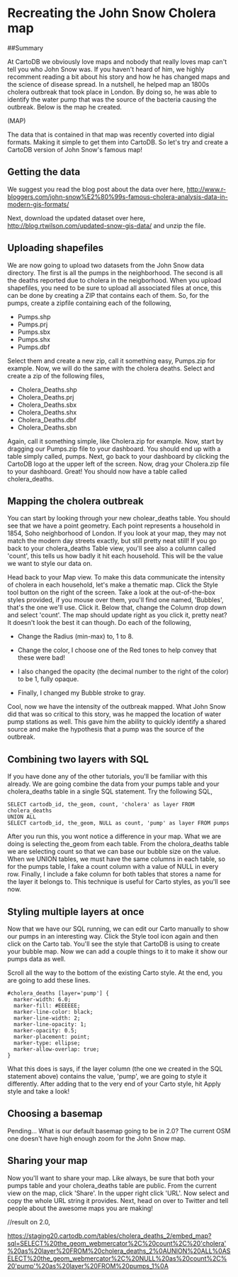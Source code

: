 Recreating the John Snow Cholera map
== 

##Summary

At CartoDB we obviously love maps and nobody that really loves map can't tell you who John Snow was. If you haven't heard of him, we highly recomment reading a bit about his story and how he has changed maps and the science of disease spread. In a nutshell, he helped map an 1800s cholera outbreak that took place in London. By doing so, he was able to identify the water pump that was the source of the bacteria causing the outbreak. Below is the map he created.

(MAP)

The data that is contained in that map was recently coverted into digial formats. Making it simple to get them into CartoDB. So let's try and create a CartoDB version of John Snow's famous map!

## Getting the data

We suggest you read the blog post about the data over here, http://www.r-bloggers.com/john-snow%E2%80%99s-famous-cholera-analysis-data-in-modern-gis-formats/

Next, download the updated dataset over here, http://blog.rtwilson.com/updated-snow-gis-data/ and unzip the file.

## Uploading shapefiles

We are now going to upload two datasets from the John Snow data directory. The first is all the pumps in the neighborhood. The second is all the deaths reported due to cholera in the neigborhood. When you upload shapefiles, you need to be sure to upload all associated files at once, this can be done by creating a ZIP that contains each of them. So, for the pumps, create a zipfile containing each of the following,

 - Pumps.shp
 - Pumps.prj
 - Pumps.sbx
 - Pumps.shx
 - Pumps.dbf

Select them and create a new zip, call it something easy, Pumps.zip for example. Now, we will do the same with the cholera deaths. Select and create a zip of the following files,

 - Cholera_Deaths.shp
 - Cholera_Deaths.prj
 - Cholera_Deaths.sbx
 - Cholera_Deaths.shx
 - Cholera_Deaths.dbf
 - Cholera_Deaths.sbn

 Again, call it something simple, like Cholera.zip for example. Now, start by dragging our Pumps.zip file to your dashboard. You should end up with a table simply called, pumps. Next, go back to your dashboard by clicking the CartoDB logo at the upper left of the screen. Now, drag your Cholera.zip file to your dashboard. Great! You should now have a table called cholera_deaths. 

 ## Mapping the cholera outbreak

 You can start by looking through your new cholear_deaths table. You should see that we have a point geometry. Each point represents a household in 1854, Soho neighborhood of London. If you look at your map, they may not match the modern day streets exactly, but still pretty neat still! If you go back to your cholera_deaths Table view, you'll see also a column called 'count', this tells us how badly it hit each household. This will be the value we want to style our data on.

 Head back to your Map view. To make this data communicate the intensity of cholera in each household, let's make a thematic map. Click the Style tool button on the right of the screen. Take a look at the out-of-the-box styles provided, if you mouse over them, you'll find one named, 'Bubbles', that's the one we'll use. Click it. Below that, change the Column drop down and select 'count'. The map should update right as you click it, pretty neat? It doesn't look the best it can though. Do each of the following,

  - Change the Radius (min-max) to, 1 to 8. 

  - Change the color, I choose one of the Red tones to help convey that these were bad! 

  - I also changed the opacity (the decimal number to the right of the color) to be 1, fully opaque. 

  - Finally, I changed my Bubble stroke to gray. 

Cool, now we have the intensity of the outbreak mapped. What John Snow did that was so critical to this story, was he mapped the location of water pump stations as well. This gave him the ability to quickly identify a shared source and make the hypothesis that a pump was the source of the outbreak.

## Combining two layers with SQL

If you have done any of the other tutorials, you'll be familiar with this already. We are going combine the data from your pumps table and your cholera_deaths table in a single SQL statement. Try the following SQL,

    SELECT cartodb_id, the_geom, count, 'cholera' as layer FROM cholera_deaths
    UNION ALL
    SELECT cartodb_id, the_geom, NULL as count, 'pump' as layer FROM pumps

After you run this, you wont notice a difference in your map. What we are doing is selecting the_geom from each table. From the cholora_deaths table we are selecting count so that we can base our bubble size on the value. When we UNION tables, we must have the same columns in each table, so for the pumps table, I fake a count column with a value of NULL in every row. Finally, I include a fake column for both tables that stores a name for the layer it belongs to. This technique is useful for Carto styles, as you'll see now.

## Styling multiple layers at once

Now that we have our SQL running, we can edit our Carto manually to show our pumps in an interesting way. Click the Style tool icon again and then click on the Carto tab. You'll see the style that CartoDB is using to create your bubble map. Now we can add a couple things to it to make it show our pumps data as well. 

Scroll all the way to the bottom of the existing Carto style. At the end, you are going to add these lines.

    #cholera_deaths [layer='pump'] {
      marker-width: 6.0;
      marker-fill: #EEEEEE;
      marker-line-color: black;
      marker-line-width: 2;
      marker-line-opacity: 1;
      marker-opacity: 0.5;
      marker-placement: point;
      marker-type: ellipse;
      marker-allow-overlap: true;
    }

What this does is says, if the layer column (the one we created in the SQL statement above) contains the value, 'pump', we are going to style it differently. After adding that to the very end of your Carto style, hit Apply style and take a look!


## Choosing a basemap

Pending... What is our default basemap going to be in 2.0? The current OSM one doesn't have high enough zoom for the John Snow map.

## Sharing your map

Now you'll want to share your map. Like always, be sure that both your pumps table and your cholera_deaths table are public. From the current view on the map, click 'Share'. In the upper right click 'URL'. Now select and copy the whole URL string it provides. Next, head on over to Twitter and tell people about the awesome maps you are making!

//result on 2.0,

https://staging20.cartodb.com/tables/cholera_deaths_2/embed_map?sql=SELECT%20the_geom_webmercator%2C%20count%2C%20'cholera'%20as%20layer%20FROM%20cholera_deaths_2%0AUNION%20ALL%0ASELECT%20the_geom_webmercator%2C%20NULL%20as%20count%2C%20'pump'%20as%20layer%20FROM%20pumps_1%0A








